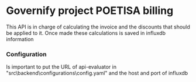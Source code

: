 # Governify project POETISA billing

This API is in charge of calculating the invoice and the discounts that should be applied to it. Once made these calculations is saved in influxdb information

### Configuration

Is important to put the URL of api-evaluator in "src\backend\configurations\config.yaml" and the host and port of influxdb
